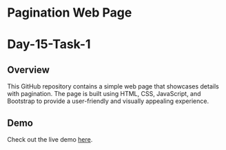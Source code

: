 # Pagination Web Page

# Day-15-Task-1

## Overview

This GitHub repository contains a simple web page that showcases details with pagination. The page is built using HTML, CSS, JavaScript, and Bootstrap to provide a user-friendly and visually appealing experience.

## Demo

Check out the live demo [here]().
